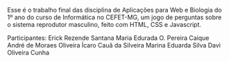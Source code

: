 Esse é o trabalho final das disciplina de Aplicações para Web e Biologia do 1º ano do curso de Informática no CEFET-MG, um jogo de perguntas sobre o sistema reprodutor masculino, feito com HTML, CSS e Javascript.

Participantes: 
Erick Rezende Santana
Maria Edurada O. Pereira
Caique André de Moraes Oliveira
Ícaro Cauã da Silveira
Marina Eduarda Silva
Davi Oliveira Cunha 

